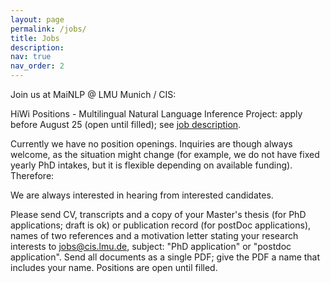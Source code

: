 ```yaml
---
layout: page
permalink: /jobs/
title: Jobs
description: 
nav: true
nav_order: 2
---
```


Join us at MaiNLP @ LMU Munich / CIS:

<!-- PhD opportunities through MCML/ELLIS.
- If you are interested in a PhD position at MaiNLP lab, we currently are open for applications through [MCML](https://www.portal.graduatecenter.lmu.de/ocgc/mcml).
- For ELLIS 2025 with MaiNLP as primary host, please also send your application to MCML.-->

HiWi Positions - Multilingual Natural Language Inference Project: apply before August 25 (open until filled); see <a href="assets/pdf/hiwi-ad-MultilingualNLI.pdf" target="_blank">job description</a>.

Currently we have no position openings. Inquiries are though always welcome, as the situation might change (for example, we do not have fixed yearly PhD intakes, but it is flexible depending on available funding). Therefore:
  
We are always interested in hearing from interested candidates. 

Please send CV, transcripts and a copy of your Master's thesis (for PhD applications; draft is ok) or publication record (for postDoc applications), names of two references and a motivation letter stating your research interests to jobs@cis.lmu.de, subject: "PhD application" or "postdoc application". Send all documents as a single PDF; give the PDF a name that includes your name. Positions are open until filled. 


